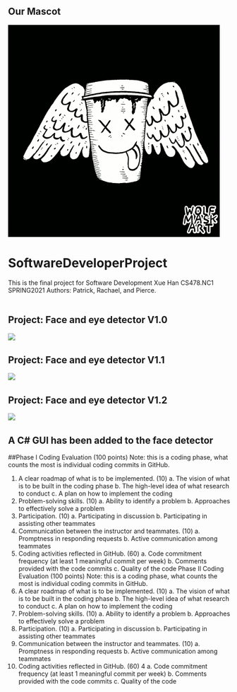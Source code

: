 ## Our Mascot<br />
![](coffee.gif)<br />
# SoftwareDeveloperProject
This is the final project for Software Development Xue Han CS478.NC1 SPRING2021 
Authors: Patrick, Rachael, and Pierce.<br /><br />

## Project: Face and eye detector V1.0 <br />
![](./face_detector/face_eye_detector.gif)

## Project: Face and eye detector V1.1 <br />
![](./face_detector/face_detect_v1_1.gif)

## Project: Face and eye detector V1.2 <br />
![](./face_detector/face_detector_V1_2.gif)

## A C# GUI has been added to the face detector

##Phase I Coding Evaluation (100 points)
Note: this is a coding phase, what counts the most is individual coding commits in GitHub.
1. A clear roadmap of what is to be implemented. (10)
a. The vision of what is to be built in the coding phase
b. The high-level idea of what research to conduct
c. A plan on how to implement the coding
2. Problem-solving skills. (10)
a. Ability to identify a problem
b. Approaches to effectively solve a problem
3. Participation. (10)
a. Participating in discussion
b. Participating in assisting other teammates
4. Communication between the instructor and teammates. (10)
a. Promptness in responding requests
b. Active communication among teammates
5. Coding activities reflected in GitHub. (60)
a. Code commitment frequency (at least 1 meaningful commit per week)
b. Comments provided with the code commits
c. Quality of the code
Phase II Coding Evaluation (100 points)
Note: this is a coding phase, what counts the most is individual coding commits in GitHub.
1. A clear roadmap of what is to be implemented. (10)
a. The vision of what is to be built in the coding phase
b. The high-level idea of what research to conduct
c. A plan on how to implement the coding
2. Problem-solving skills. (10)
a. Ability to identify a problem
b. Approaches to effectively solve a problem
3. Participation. (10)
a. Participating in discussion
b. Participating in assisting other teammates
4. Communication between the instructor and teammates. (10)
a. Promptness in responding requests
b. Active communication among teammates
5. Coding activities reflected in GitHub. (60)
4
a. Code commitment frequency (at least 1 meaningful commit per week)
b. Comments provided with the code commits
c. Quality of the code
